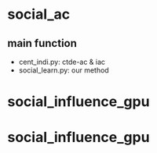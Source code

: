 # social_ac
## main function
- cent_indi.py:  ctde-ac & iac
- social_learn.py: our method
# social_influence_gpu
# social_influence_gpu
